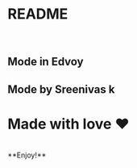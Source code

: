 # README
<br>
<h2>Mode in Edvoy</h2>
<h2>Mode by Sreenivas k </h2>
<h1>Made with love ❤️</h1>
<br>
**Enjoy!**
